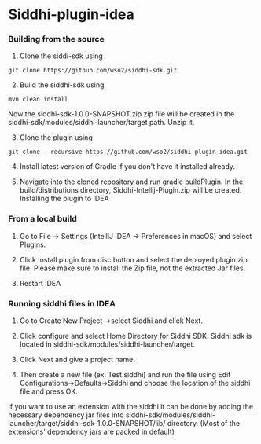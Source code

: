 
# Siddhi-plugin-idea

### Building from the source

1) Clone the siddi-sdk using 
```
git clone https://github.com/wso2/siddhi-sdk.git
```

2) Build the siddhi-sdk using 
```
mvn clean install
```

Now the siddhi-sdk-1.0.0-SNAPSHOT.zip zip file will be created in the siddhi-sdk/modules/siddhi-launcher/target path. Unzip it. 

3) Clone the plugin using 
```
git clone --recursive https://github.com/wso2/siddhi-plugin-idea.git
```

4) Install latest version of Gradle if you don't have it installed already.

5) Navigate into the cloned repository and run gradle buildPlugin. In the build/distributions directory, Siddhi-Intellij-Plugin.zip will be created.
Installing the plugin to IDEA

### From a local build

1) Go to File -> Settings (IntelliJ IDEA -> Preferences in macOS) and select Plugins.

2) Click Install plugin from disc button and select the deployed plugin zip file. Please make sure to install the Zip file, not the extracted Jar files.

3) Restart IDEA

### Running siddhi files in IDEA

1) Go to Create New Project ->select Siddhi and click Next.

2) Click configure and select Home Directory for Siddhi SDK. Siddhi sdk is located in 
siddhi-sdk/modules/siddhi-launcher/target.

3) Click Next and give a project name.

4) Then create a new file (ex: Test.siddhi) and run the file using Edit Configurations->Defaults->Siddhi and choose the location of the siddhi file and press OK.

If you want to use an extension with the siddhi it can be done by adding the necessary dependency jar files into 
siddhi-sdk/modules/siddhi-launcher/target/siddhi-sdk-1.0.0-SNAPSHOT/lib/ directory. 
(Most of the extensions' dependency jars are packed in default)

